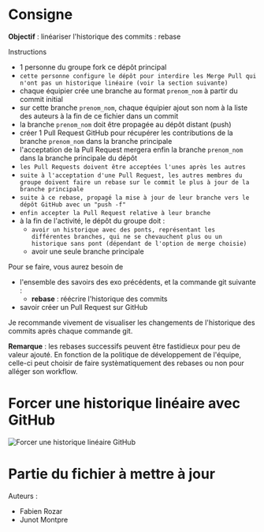 # Consigne

**Objectif** : linéariser l'historique des commits : rebase

Instructions
 - 1 personne du groupe fork ce dépôt principal
 - `cette personne configure le dépôt pour interdire les Merge Pull qui n'ont pas un historique linéaire (voir la section suivante)`
 - chaque équipier crée une branche au format `prenom_nom` à partir du commit initial
 - sur cette branche `prenom_nom`, chaque équipier ajout son nom à la liste des auteurs à la fin de ce fichier dans un commit
 - la branche `prenom_nom` doit être propagée au dépôt distant (push)
 - créer 1 Pull Request GitHub pour récupérer les contributions de la branche `prenom_nom` dans la branche principale
 - l'acceptation de la Pull Request mergera enfin la branche `prenom_nom` dans la branche principale du dépôt
 - `les Pull Requests doivent être acceptées l'unes après les autres`
 - `suite à l'acceptation d'une Pull Request, les autres membres du groupe doivent faire un rebase sur le commit le plus à jour de la branche principale`
 - `suite à ce rebase, propagé la mise à jour de leur branche vers le dépôt GitHub avec un "push -f"`
 - `enfin accepter la Pull Request relative à leur branche`
 - à la fin de l'activité, le dépôt du groupe doit :
   - `avoir un historique avec des ponts, représentant les différentes branches, qui ne se chevauchent plus ou un historique sans pont (dépendant de l'option de merge choisie)`
   - avoir une seule branche principale

Pour se faire, vous aurez besoin de
 - l'ensemble des savoirs des exo précédents, et la commande git suivante :
   - **rebase** : réécrire l'historique des commits
 - savoir créer un Pull Request sur GitHub

Je recommande vivement de visualiser les changements de l'historique des commits
après chaque commande git.

**Remarque** : les rebases successifs peuvent être fastidieux pour peu de valeur ajouté. En fonction de la politique de développement de l'équipe, celle-ci peut choisir de faire systèmatiquement des rebases ou non pour alléger son workflow.

# Forcer une historique linéaire avec GitHub

![Forcer une historique linéaire GitHub](./github-linear-history.gif "Forcer une historique linéaire GitHub")

# Partie du fichier à mettre à jour

Auteurs :
 - Fabien Rozar
 - Junot Montpre
